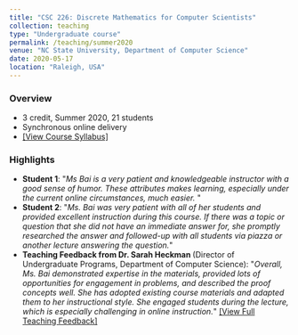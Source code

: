 ```yaml
---
title: "CSC 226: Discrete Mathematics for Computer Scientists"
collection: teaching
type: "Undergraduate course"
permalink: /teaching/summer2020
venue: "NC State University, Department of Computer Science"
date: 2020-05-17
location: "Raleigh, USA"
---
```


### Overview
- 3 credit, Summer 2020,  21 students
- Synchronous online delivery
- [[View Course Syllabus]](https://ginabai.github.io/files/Teaching/CSC226(051)_Syllabus.pdf) 

### Highlights
- <b>Student 1</b>: 
"<i>Ms Bai is a very patient and knowledgeable instructor with a good sense of humor. These attributes makes learning, especially under the current online circumstances, much easier. </i>"
- <b>Student 2</b>: 
"<i>Ms. Bai was very patient with all of her students and provided excellent instruction during this course. If there was a topic or question that she did not have an immediate answer for, she promptly researched the answer and followed-up with all students via piazza or another lecture answering the question.</i>"
- <b>Teaching Feedback from Dr. Sarah Heckman </b>(Director of Undergraduate Programs, Department of Computer Science): 
"<i>Overall, Ms. Bai demonstrated expertise in the materials, provided lots of opportunities for engagement in problems, and described the proof concepts well. She has adopted existing course materials and adapted them to her instructional style. She engaged students during the lecture, which is especially challenging in online instruction.</i>" [[View Full Teaching Feedback]](https://ginabai.github.io/files/Teaching/2020_Bai_TeachingFeedback.pdf)
